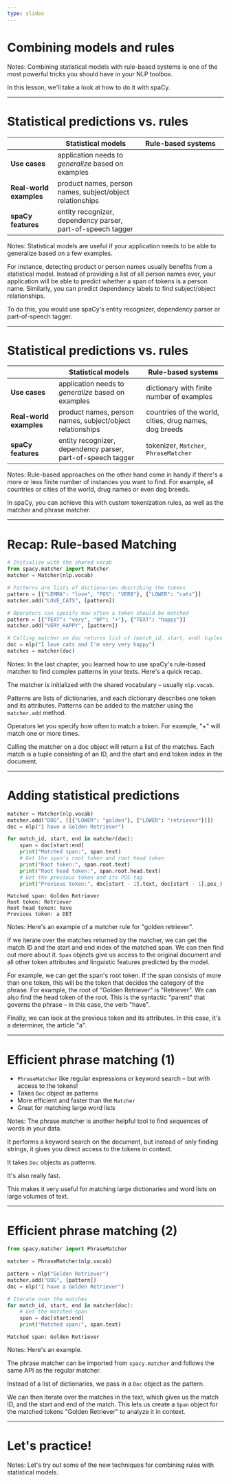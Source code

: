 ```yaml
---
type: slides
---
```


# Combining models and rules

Notes: Combining statistical models with rule-based systems is one of the most
powerful tricks you should have in your NLP toolbox.

In this lesson, we'll take a look at how to do it with spaCy.

---

# Statistical predictions vs. rules

|                         | **Statistical models**                                      | **Rule-based systems**            |
| ----------------------- | ----------------------------------------------------------- | --------------------------------- |
| **Use cases**           | application needs to _generalize_ based on examples         | ⠀⠀⠀⠀⠀⠀⠀⠀⠀⠀⠀⠀ ⠀⠀⠀⠀⠀⠀⠀⠀⠀⠀⠀⠀ ⠀⠀⠀⠀⠀⠀⠀ |
| **Real-world examples** | product names, person names, subject/object relationships   |                                   |
| **spaCy features**      | entity recognizer, dependency parser, part-of-speech tagger |                                   |

Notes: Statistical models are useful if your application needs to be able to
generalize based on a few examples.

For instance, detecting product or person names usually benefits from a
statistical model. Instead of providing a list of all person names ever, your
application will be able to predict whether a span of tokens is a person name.
Similarly, you can predict dependency labels to find subject/object
relationships.

To do this, you would use spaCy's entity recognizer, dependency parser or
part-of-speech tagger.

---

# Statistical predictions vs. rules

|                         | **Statistical models**                                      | **Rule-based systems**                                 |
| ----------------------- | ----------------------------------------------------------- | ------------------------------------------------------ |
| **Use cases**           | application needs to _generalize_ based on examples         | dictionary with finite number of examples              |
| **Real-world examples** | product names, person names, subject/object relationships   | countries of the world, cities, drug names, dog breeds |
| **spaCy features**      | entity recognizer, dependency parser, part-of-speech tagger | tokenizer, `Matcher`, `PhraseMatcher`                  |

Notes: Rule-based approaches on the other hand come in handy if there's a more
or less finite number of instances you want to find. For example, all countries
or cities of the world, drug names or even dog breeds.

In spaCy, you can achieve this with custom tokenization rules, as well as the
matcher and phrase matcher.

---

# Recap: Rule-based Matching

```python
# Initialize with the shared vocab
from spacy.matcher import Matcher
matcher = Matcher(nlp.vocab)

# Patterns are lists of dictionaries describing the tokens
pattern = [{"LEMMA": "love", "POS": "VERB"}, {"LOWER": "cats"}]
matcher.add("LOVE_CATS", [pattern])

# Operators can specify how often a token should be matched
pattern = [{"TEXT": "very", "OP": "+"}, {"TEXT": "happy"}]
matcher.add("VERY_HAPPY", [pattern])

# Calling matcher on doc returns list of (match_id, start, end) tuples
doc = nlp("I love cats and I'm very very happy")
matches = matcher(doc)
```

Notes: In the last chapter, you learned how to use spaCy's rule-based matcher to
find complex patterns in your texts. Here's a quick recap.

The matcher is initialized with the shared vocabulary – usually `nlp.vocab`.

Patterns are lists of dictionaries, and each dictionary describes one token and
its attributes. Patterns can be added to the matcher using the `matcher.add`
method.

Operators let you specify how often to match a token. For example, "+" will
match one or more times.

Calling the matcher on a doc object will return a list of the matches. Each
match is a tuple consisting of an ID, and the start and end token index in the
document.

---

# Adding statistical predictions

```python
matcher = Matcher(nlp.vocab)
matcher.add("DOG", [[{"LOWER": "golden"}, {"LOWER": "retriever"}]])
doc = nlp("I have a Golden Retriever")

for match_id, start, end in matcher(doc):
    span = doc[start:end]
    print("Matched span:", span.text)
    # Get the span's root token and root head token
    print("Root token:", span.root.text)
    print("Root head token:", span.root.head.text)
    # Get the previous token and its POS tag
    print("Previous token:", doc[start - 1].text, doc[start - 1].pos_)
```

```out
Matched span: Golden Retriever
Root token: Retriever
Root head token: have
Previous token: a DET
```

Notes: Here's an example of a matcher rule for "golden retriever".

If we iterate over the matches returned by the matcher, we can get the match ID
and the start and end index of the matched span. We can then find out more about
it. `Span` objects give us access to the original document and all other token
attributes and linguistic features predicted by the model.

For example, we can get the span's root token. If the span consists of more than
one token, this will be the token that decides the category of the phrase. For
example, the root of "Golden Retriever" is "Retriever". We can also find the
head token of the root. This is the syntactic "parent" that governs the phrase –
in this case, the verb "have".

Finally, we can look at the previous token and its attributes. In this case,
it's a determiner, the article "a".

---

# Efficient phrase matching (1)

- `PhraseMatcher` like regular expressions or keyword search – but with access
  to the tokens!
- Takes `Doc` object as patterns
- More efficient and faster than the `Matcher`
- Great for matching large word lists

Notes: The phrase matcher is another helpful tool to find sequences of words in
your data.

It performs a keyword search on the document, but instead of only finding
strings, it gives you direct access to the tokens in context.

It takes `Doc` objects as patterns.

It's also really fast.

This makes it very useful for matching large dictionaries and word lists on
large volumes of text.

---

# Efficient phrase matching (2)

```python
from spacy.matcher import PhraseMatcher

matcher = PhraseMatcher(nlp.vocab)

pattern = nlp("Golden Retriever")
matcher.add("DOG", [pattern])
doc = nlp("I have a Golden Retriever")

# Iterate over the matches
for match_id, start, end in matcher(doc):
    # Get the matched span
    span = doc[start:end]
    print("Matched span:", span.text)
```

```out
Matched span: Golden Retriever
```

Notes: Here's an example.

The phrase matcher can be imported from `spacy.matcher` and follows the same API
as the regular matcher.

Instead of a list of dictionaries, we pass in a `Doc` object as the pattern.

We can then iterate over the matches in the text, which gives us the match ID,
and the start and end of the match. This lets us create a `Span` object for the
matched tokens "Golden Retriever" to analyze it in context.

---

# Let's practice!

Notes: Let's try out some of the new techniques for combining rules with
statistical models.
